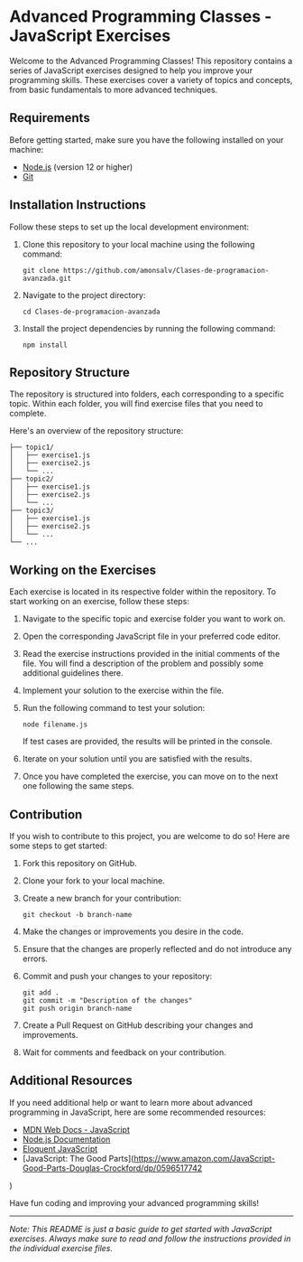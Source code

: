 # Advanced Programming Classes - JavaScript Exercises

Welcome to the Advanced Programming Classes! This repository contains a series of JavaScript exercises designed to help you improve your programming skills. These exercises cover a variety of topics and concepts, from basic fundamentals to more advanced techniques.

## Requirements

Before getting started, make sure you have the following installed on your machine:

- [Node.js](https://nodejs.org) (version 12 or higher)
- [Git](https://git-scm.com)

## Installation Instructions

Follow these steps to set up the local development environment:

1. Clone this repository to your local machine using the following command:

   ```
   git clone https://github.com/amonsalv/Clases-de-programacion-avanzada.git
   ```

2. Navigate to the project directory:

   ```
   cd Clases-de-programacion-avanzada
   ```

3. Install the project dependencies by running the following command:

   ```
   npm install
   ```

## Repository Structure

The repository is structured into folders, each corresponding to a specific topic. Within each folder, you will find exercise files that you need to complete.

Here's an overview of the repository structure:

```
├── topic1/
│   ├── exercise1.js
│   ├── exercise2.js
│   └── ...
├── topic2/
│   ├── exercise1.js
│   ├── exercise2.js
│   └── ...
├── topic3/
│   ├── exercise1.js
│   ├── exercise2.js
│   └── ...
└── ...
```

## Working on the Exercises

Each exercise is located in its respective folder within the repository. To start working on an exercise, follow these steps:

1. Navigate to the specific topic and exercise folder you want to work on.

2. Open the corresponding JavaScript file in your preferred code editor.

3. Read the exercise instructions provided in the initial comments of the file. You will find a description of the problem and possibly some additional guidelines there.

4. Implement your solution to the exercise within the file.

5. Run the following command to test your solution:

   ```
   node filename.js
   ```

   If test cases are provided, the results will be printed in the console.

6. Iterate on your solution until you are satisfied with the results.

7. Once you have completed the exercise, you can move on to the next one following the same steps.

## Contribution

If you wish to contribute to this project, you are welcome to do so! Here are some steps to get started:

1. Fork this repository on GitHub.

2. Clone your fork to your local machine.

3. Create a new branch for your contribution:

   ```
   git checkout -b branch-name
   ```

4. Make the changes or improvements you desire in the code.

5. Ensure that the changes are properly reflected and do not introduce any errors.

6. Commit and push your changes to your repository:

   ```
   git add .
   git commit -m "Description of the changes"
   git push origin branch-name
   ```

7. Create a Pull Request on GitHub describing your changes and improvements.

8. Wait for comments and feedback on your contribution.

## Additional Resources

If you need additional help or want to learn more about advanced programming in JavaScript, here are some recommended resources:

- [MDN Web Docs - JavaScript](https://developer.mozilla.org/en-US/docs/Web/JavaScript)
- [Node.js Documentation](https://nodejs.org/en/docs/)
- [Eloquent JavaScript](https://eloquentjavascript.net/)
- [JavaScript: The Good Parts](https://www.amazon.com/JavaScript-Good-Parts-Douglas-Crockford/dp/0596517742

)

Have fun coding and improving your advanced programming skills!

---

*Note: This README is just a basic guide to get started with JavaScript exercises. Always make sure to read and follow the instructions provided in the individual exercise files.*
